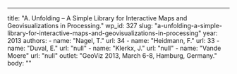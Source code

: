 ---
  title: "A. Unfolding – A Simple Library for Interactive Maps and Geovisualizations in Processing."
  wp_id: 327
  slug: "a-unfolding-a-simple-library-for-interactive-maps-and-geovisualizations-in-processing"
  year: 2013
  authors: 
    - 
      name: "Nagel, T."
      url: 34
    - 
      name: "Heidmann, F."
      url: 33
    - 
      name: "Duval, E."
      url: "null"
    - 
      name: "Klerkx, J."
      url: "null"
    - 
      name: "Vande Moere"
      url: "null"
  outlet: "GeoViz 2013, March 6-8, Hamburg, Germany."
  body: ""
